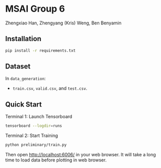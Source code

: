 # MSAI Group 6
Zhengxiao Han, Zhengyang (Kris) Weng, Ben Benyamin

## Installation
```sh
pip install -r requirements.txt
```

## Dataset
In `data_generation`:
* `train.csv`, `valid.csv`, and `test.csv`.

## Quick Start
Terminal 1: Launch Tensorboard
```sh
tensorboard --logdir=runs
```
Terminal 2: Start Training
```sh
python preliminary/train.py
```
Then open [http://localhost:6006/](http://localhost:6006/) in your web browser. It will take a long time to load data before plotting in web browser.